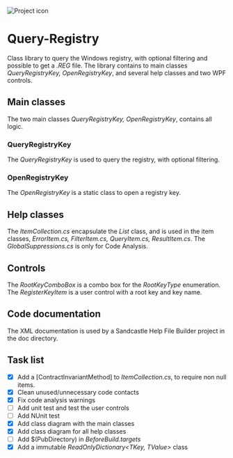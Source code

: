 ![Project icon](http://icons.iconarchive.com/icons/aroche/delta/32/Registry-Settings-icon.png)
# Query-Registry
Class library to query the Windows registry, with optional filtering and possible to get a *.REG* file. The library contains to main classes _QueryRegistryKey, OpenRegistryKey_, and several help classes and two WPF controls.

## Main classes
The two main classes _QueryRegistryKey, OpenRegistryKey_, contains all logic.
### QueryRegistryKey
The _QueryRegistryKey_ is used to query the registry, with optional filtering.

### OpenRegistryKey
The _OpenRegistryKey_ is a static class to open a registry key.

## Help classes
The _ItemCollection.cs_ encapsulate the *List* class, and is used in the item classes, _ErrorItem.cs, FilterItem.cs, QueryItem.cs, ResultItem.cs_. The _GlobalSuppressions.cs_ is only for Code Analysis.

## Controls
The _RootKeyComboBox_ is a combo box for the _RootKeyType_ enumeration. The _RegisterKeyItem_ is a user control with a root key and key name.

## Code documentation
The XML documentation is used by a Sandcastle Help File Builder project in the doc directory.

## Task list
- [x] Add a [ContractInvariantMethod] to _ItemCollection.cs_, to require non null items.
- [x] Clean unused/unnecessary code contacts
- [x] Fix code analysis warnings
- [ ] Add unit test and test the user controls
- [ ] Add NUnit test
- [x] Add class diagram with the main classes
- [x] Add class diagram for all help classes
- [ ] Add $(PubDirectory) in _BeforeBuild.targets_
- [x] Add a immutable _ReadOnlyDictionary<TKey, TValue>_ class